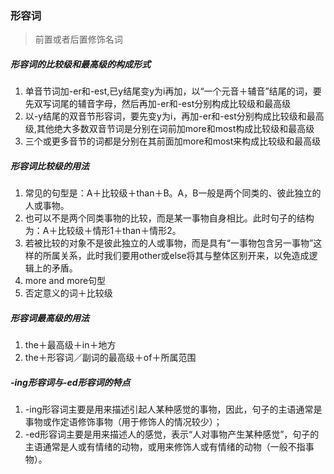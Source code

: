 ### 形容词
> 前置或者后置修饰名词  

##### 形容词的比较级和最高级的构成形式
1. 单音节词加-er和-est,已y结尾变y为i再加，以“一个元音＋辅音”结尾的词，要先双写词尾的辅音字母，然后再加-er和-est分别构成比较级和最高级  
2. 以-y结尾的双音节形容词，要先变y为i，再加-er和-est分别构成比较级和最高级,其他绝大多数双音节词是分别在词前加more和most构成比较级和最高级  
3. 三个或更多音节的词都是分别在其前面加more和most来构成比较级和最高级  

##### 形容词比较级的用法
1. 常见的句型是：A＋比较级＋than＋B。A，B一般是两个同类的、彼此独立的人或事物。
2. 也可以不是两个同类事物的比较，而是某一事物自身相比。此时句子的结构为：A＋比较级＋情形1＋than＋情形2。
3. 若被比较的对象不是彼此独立的人或事物，而是具有“一事物包含另一事物”这样的所属关系，此时我们要用other或else将其与整体区别开来，以免造成逻辑上的矛盾。
4. more and more句型
5. 否定意义的词＋比较级

##### 形容词最高级的用法
1. the＋最高级＋in＋地方
2. the＋形容词／副词的最高级＋of＋所属范围

##### -ing形容词与-ed形容词的特点

1. -ing形容词主要是用来描述引起人某种感觉的事物，因此，句子的主语通常是事物或作定语修饰事物（用于修饰人的情况较少）；
2. -ed形容词主要是用来描述人的感觉，表示“人对事物产生某种感觉”，句子的主语通常是人或有情绪的动物，或用来修饰人或有情绪的动物（一般不指事物）。
